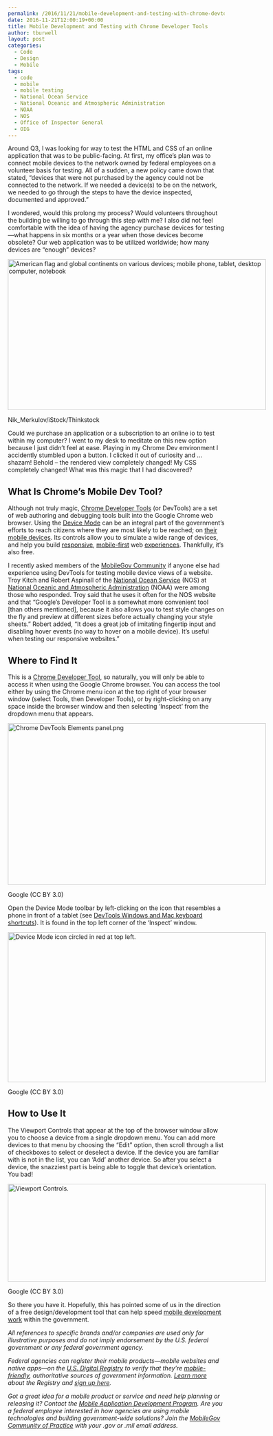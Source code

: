 ```yaml
---
permalink: /2016/11/21/mobile-development-and-testing-with-chrome-devtools/
date: 2016-11-21T12:00:19+00:00
title: Mobile Development and Testing with Chrome Developer Tools
author: tburwell
layout: post
categories:
  - Code
  - Design
  - Mobile
tags:
  - code
  - mobile
  - mobile testing
  - National Ocean Service
  - National Oceanic and Atmospheric Administration
  - NOAA
  - NOS
  - Office of Inspector General
  - OIG
---
```


Around Q3, I was looking for way to test the HTML and CSS of an online application that was to be public-facing. At first, my office’s plan was to connect mobile devices to the network owned by federal employees on a volunteer basis for testing. All of a sudden, a new policy came down that stated, &#8220;devices that were not purchased by the agency could not be connected to the network. If we needed a device(s) to be on the network, we needed to go through the steps to have the device inspected, documented and approved.&#8221;

I wondered, would this prolong my process? Would volunteers throughout the building be willing to go through this step with me? I also did not feel comfortable with the idea of having the agency purchase devices for testing—what happens in six months or a year when those devices become obsolete? Our web application was to be utilized worldwide; how many devices are “enough” devices?

<div id="attachment_204862" style="width: 610px" class="wp-caption aligncenter">
  <img class="size-full wp-image-204862" src="https://www.digitalgov.gov/files/2014/09/600-x-350-Mobile-phone-tablet-pc-notebook-and-computers-Nik_Merkulov-iStock-Thinkstock-478287255.jpg" alt="American flag and global continents on various devices; mobile phone, tablet, desktop computer, notebook" width="600" height="350" />
  
  <p class="wp-caption-text">
    Nik_Merkulov/iStock/Thinkstock
  </p>
</div>

Could we purchase an application or a subscription to an online io to test within my computer? I went to my desk to meditate on this new option because I just didn’t feel at ease. Playing in my Chrome Dev environment I accidently stumbled upon a button. I clicked it out of curiosity and … shazam! Behold – the rendered view completely changed! My CSS completely changed! What was this magic that I had discovered?

## What Is Chrome’s Mobile Dev Tool?

Although not truly magic, [Chrome Developer Tools](https://developer.chrome.com/) (or DevTools) are a set of web authoring and debugging tools built into the Google Chrome web browser. Using the [Device Mode](https://developers.google.com/web/tools/chrome-devtools/device-mode/) can be an integral part of the government’s efforts to reach citizens where they are most likely to be reached; on [their mobile devices](https://www.digitalgov.gov/2016/04/26/trends-on-tuesday-smartphone-ownership-reaching-saturation-fueling-media-consumption/). Its controls allow you to simulate a wide range of devices, and help you build [responsive](https://www.digitalgov.gov/tag/responsive-web-design/), [mobile-first](https://www.digitalgov.gov/tag/mobile-first/) web [experiences](https://www.digitalgov.gov/2016/07/13/the-data-briefing-mobile-apps-responsive-web-sites-and-the-mobile-moment/). Thankfully, it’s also free.

I recently asked members of the [MobileGov Community](https://www.digitalgov.gov/communities/) if anyone else had experience using DevTools for testing mobile device views of a website. Troy Kitch and Robert Aspinall of the [National Ocean Service](http://oceanservice.noaa.gov/) (NOS) at [National Oceanic and Atmospheric Administration](http://www.noaa.gov/) (NOAA) were among those who responded. Troy said that he uses it often for the NOS website and that &#8220;Google&#8217;s Developer Tool is a somewhat more convenient tool [than others mentioned], because it also allows you to test style changes on the fly and preview at different sizes before actually changing your style sheets.&#8221; Robert added, &#8220;It does a great job of imitating fingertip input and disabling hover events (no way to hover on a mobile device). It&#8217;s useful when testing our responsive websites.&#8221;

## Where to Find It

This is a [Chrome Developer Tool](https://developer.chrome.com/), so naturally, you will only be able to access it when using the Google Chrome browser. You can access the tool either by using the Chrome menu icon at the top right of your browser window (select Tools, then Developer Tools), or by right-clicking on any space inside the browser window and then selecting ‘Inspect’ from the dropdown menu that appears.

<div id="attachment_385471" style="width: 610px" class="wp-caption aligncenter">
  <img class="size-full wp-image-385471" src="https://www.digitalgov.gov/files/2016/11/600-x-375-Chrome-DevTools-Elements-panel.jpg" alt="Chrome DevTools Elements panel.png" width="600" height="375" />
  
  <p class="wp-caption-text">
    Google (CC BY 3.0)
  </p>
</div>

Open the Device Mode toolbar by left-clicking on the icon that resembles a phone in front of a tablet (see [DevTools Windows and Mac keyboard shortcuts](https://developers.google.com/web/tools/chrome-devtools/inspect-styles/shortcuts)). It is found in the top left corner of the ‘Inspect’ window.

<div id="attachment_385631" style="width: 610px" class="wp-caption aligncenter">
  <img class="size-full wp-image-385631" src="https://www.digitalgov.gov/files/2016/11/600-x-348-40circled-Inspect-and-live-edit-the-HTML-and-CSS-of-a-page-using-the-Chrome-DevTools-device-mode-icon.jpg" alt="Device Mode icon circled in red at top left." width="600" height="348" />
  
  <p class="wp-caption-text">
    Google (CC BY 3.0)
  </p>
</div>

## How to Use It

The Viewport Controls that appear at the top of the browser window allow you to choose a device from a single dropdown menu. You can add more devices to that menu by choosing the “Edit” option, then scroll through a list of checkboxes to select or deselect a device. If the device you are familiar with is not in the list, you can ‘Add’ another device. So after you select a device, the snazziest part is being able to toggle that device’s orientation. You bad!

<div id="attachment_385431" style="width: 610px" class="wp-caption aligncenter">
  <img class="size-full wp-image-385431" src="https://www.digitalgov.gov/files/2016/11/600-x-227-Chrome-DevTools-Viewport-Controls-device-mode.jpg" alt="Viewport Controls." width="600" height="227" />
  
  <p class="wp-caption-text">
    Google (CC BY 3.0)
  </p>
</div>

So there you have it. Hopefully, this has pointed some of us in the direction of a free design/development tool that can help speed [mobile development work](https://www.digitalgov.gov/resources/mobile-user-experience-guidelines-and-recommendations/) within the government.

<div class="hdivider">
</div>

_All references to specific brands and/or companies are used only for illustrative purposes and do not imply endorsement by the U.S. federal government or any federal government agency._

_Federal agencies can register their mobile products—mobile websites and native apps—on the [U.S. Digital Registry](https://usdigitalregistry.digitalgov.gov) to verify that they’re [mobile-friendly](https://www.digitalgov.gov/2015/10/23/is-your-site-mobile-friendly/), authoritative sources of government information. [Learn more](https://www.digitalgov.gov/2016/02/29/is-your-federal-mobile-app-or-website-in-the-u-s-digital-registry/) about the Registry and [sign up here](https://www.digitalgov.gov/services/u-s-digital-registry/)._ 

_Got a great idea for a mobile product or service and need help planning or releasing it? Contact the [Mobile Application Development Program](https://www.digitalgov.gov/resources/mobile-application-development-program/). Are you a federal employee interested in how agencies are using mobile technologies and building government-wide solutions? Join the [MobileGov Community of Practice](https://www.digitalgov.gov/communities/mobile/) with your .gov or .mil email address._